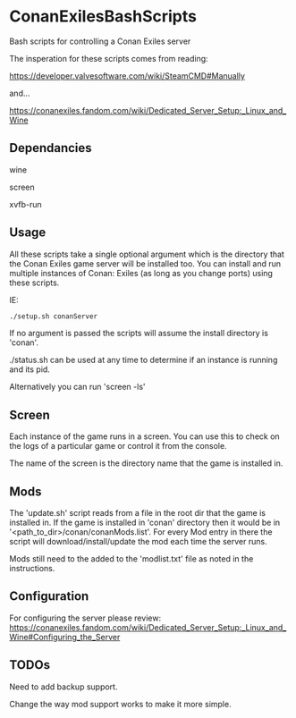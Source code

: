 # ConanExilesBashScripts
Bash scripts for controlling a Conan Exiles server

The insperation for these scripts comes from reading:

https://developer.valvesoftware.com/wiki/SteamCMD#Manually

and...

https://conanexiles.fandom.com/wiki/Dedicated_Server_Setup:_Linux_and_Wine


## Dependancies

wine

screen

xvfb-run


## Usage

All these scripts take a single optional argument which is the directory that the Conan Exiles game server will be installed too. You can install and run multiple instances of Conan: Exiles (as long as you change ports) using these scripts.

IE:
```bash 
./setup.sh conanServer
```

If no argument is passed the scripts will assume the install directory is 'conan'.

./status.sh can be used at any time to determine if an instance is running and its pid. 

Alternatively you can run 'screen -ls'

## Screen

Each instance of the game runs in a screen. You can use this to check on the logs of a particular game or control it from the console.

The name of the screen is the directory name that the game is installed in.

## Mods

The 'update.sh' script reads from a file in the root dir that the game is installed in. If the game is installed in 'conan' directory then it would be in '<path_to_dir>/conan/conanMods.list'. For every Mod entry in there the script will download/install/update the mod each time the server runs.

Mods still need to the added to the 'modlist.txt' file as noted in the instructions.

## Configuration

For configuring the server please review: 
https://conanexiles.fandom.com/wiki/Dedicated_Server_Setup:_Linux_and_Wine#Configuring_the_Server

## TODOs

Need to add backup support. 

Change the way mod support works to make it more simple.

